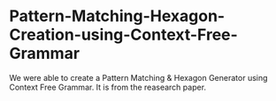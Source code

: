 # Pattern-Matching-Hexagon-Creation-using-Context-Free-Grammar

We were able to create a Pattern Matching & Hexagon Generator using Context Free Grammar.
It is from the reasearch paper.

